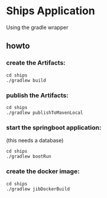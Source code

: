 # Ships Application

Using the gradle wrapper

## howto

### create the Artifacts:
```
cd ships
./gradlew build
```

### publish the Artifacts:
```
cd ships
./gradlew publishToMavenLocal
```

### start the springboot application:
(this needs a database)
```
cd ships
./gradlew bootRun
```

### create the docker image:
```
cd ships
./gradlew jibDockerBuild
```

